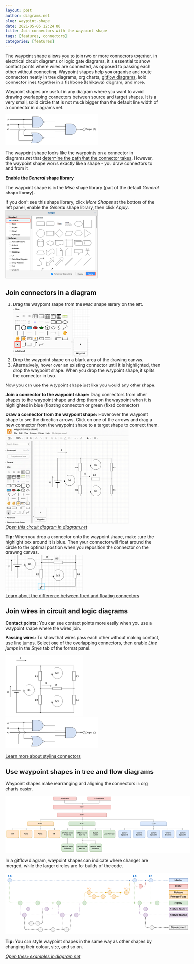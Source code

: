 ```yaml
---
layout: post
author: diagrams.net
slug: waypoint-shape
date: 2021-05-05 12:24:00
title: Join connectors with the waypoint shape
tags: [features, connectors]
categories: [features]
---
```


The waypoint shape allows you to join two or more connectors together. In electrical circuit diagrams or logic gate diagrams, it is essential to show contact points where wires are connected, as opposed to passing each other without connecting. Waypoint shapes help you organise and route connectors neatly in tree diagrams, org charts, [gitflow diagrams](/blog/gitflow-diagram.html), hold connector lines together in a fishbone (Ishikawa) diagram, and more.

Waypoint shapes are useful in any diagram where you want to avoid drawing overlapping connectors between source and target shapes. It is a very small, solid circle that is not much bigger than the default line width of a connector in diagrams.net. 

<img src="/assets/img/blog/waypoint-shape-logic.png" style="width=100%;max-width:300px;height:auto;" alt="Use waypoint shapes in diagrams.net to show contact points and enable line jumps to see where wires pass each other without connecting">

The waypoint shape looks like the waypoints on a connector in diagrams.net that [determine the path that the connector takes](/blog/waypoints-connectors.html). However, the waypoint shape works exactly like a shape - you draw connectors to and from it.

**Enable the _General_ shape library** 

The waypoint shape is in the _Misc_ shape library (part of the default _General_ shape library). 

If you don't see this shape library, click _More Shapes_ at the bottom of the left panel, enable the _General_ shape library, then click _Apply_.
<br /><img src="/assets/img/blog/shape-library-general.png" style="width=100%;max-width:300px;height:auto;" alt="Enable the General shape library if you don't see the waypoint shape">

## Join connectors in a diagram

1. Drag the waypoint shape from the _Misc_ shape library on the left. 
<br /><img src="/assets/img/blog/waypoint-shape-misc-shape-library.png" style="width=100%;max-width:250px;height:auto;" alt="Drag the waypoint shape from the Misc shape library in diagrams.net">
2. Drop the waypoint shape on a blank area of the drawing canvas. 
3. Alternatively, hover over an existing connector until it is highlighted, then drop the waypoint shape. When you drop the waypoint shape, it splits the connector in two. 

Now you can use the waypoint shape just like you would any other shape. 

**Join a connector to the waypoint shape:** Drag connectors from other shapes to the waypoint shape and drop them on the waypoint when it is highlighted in blue (floating connector) or green (fixed connector) 

**Draw a connector from the waypoint shape:** Hover over the waypoint shape to see the direction arrows. Click on one of the arrows and drag a new connector from the waypoint shape to a target shape to connect them. 
<br /><img src="/assets/img/blog/waypoint-shape-circuit.gif" style="width=100%;max-width:400px;height:auto;" alt="Use waypoint shapes in diagrams.net to show contact points in electrical circuit diagrams">
<br />[_Open this circuit diagram in diagram.net_](https://app.diagrams.net/?splash=0&ui=kennedy&ibs=bpmn2&title=#Uhttps%3A%2F%2Fraw.githubusercontent.com%2Fjgraph%2Fdrawio-diagrams%2Fmaster%2Fblog%2Fwaypoint-shape.drawio)

**Tip:** When you drop a connector onto the waypoint shape, make sure the highlight box around it is blue. Then your connector will float around the circle to the optimal position when you reposition the connector on the drawing canvas. 
<br /><img src="/assets/img/blog/waypoint-shape-floating-connector.png" style="width=100%;max-width:250px;height:auto;" alt="Drop the connector on the waypoint shape when it is highlighted in blue to form a floating connector">
<br />[Learn about the difference between fixed and floating connectors](/doc/faq/connectors.html)


## Join wires in circuit and logic diagrams

**Contact points:** You can see contact points more easily when you use a waypoint shape where the wires join. 

**Passing wires:** To show that wires pass each other without making contact, use line jumps. Select one of the overlapping connectors, then enable _Line jumps_ in the _Style_ tab of the format panel. 

<img src="/assets/img/blog/waypoint-shape-circuit.png" style="width=100%;max-width:250px;height:auto;" alt="Use waypoint shapes in diagrams.net to show contact points in electrical circuit diagrams"> <img src="/assets/img/blog/waypoint-shape-logic.png" style="width=100%;max-width:300px;height:auto;" alt="Use waypoint shapes in diagrams.net to show contact points and enable line jumps to see where wires pass each other without connecting">

[Learn more about styling connectors](/blog/connectors.html)

## Use waypoint shapes in tree and flow diagrams

Waypoint shapes make rearranging and aligning the connectors in org charts easier.

<img src="/assets/img/blog/waypoint-shape-tree.png" style="width=100%;max-width:600px;height:auto;" alt="Use waypoint shapes in diagrams.net to join connectors">

In a gitflow diagram, waypoint shapes can indicate where changes are merged, while the larger circles are for builds of the code. 

<img src="/assets/img/blog/waypoint-shape-gitflow.png" style="width=100%;max-width:600px;height:auto;" alt="Use waypoint shapes in diagrams.net to join connectors, such as in this gitflow diagram">

**Tip:** You can style waypoint shapes in the same way as other shapes by changing their colour, size, and so on.

[_Open these examples in diagram.net_](https://app.diagrams.net/?splash=0&ui=kennedy&page=2&title=#Uhttps%3A%2F%2Fraw.githubusercontent.com%2Fjgraph%2Fdrawio-diagrams%2Fmaster%2Fblog%2Fwaypoint-shape.drawio)